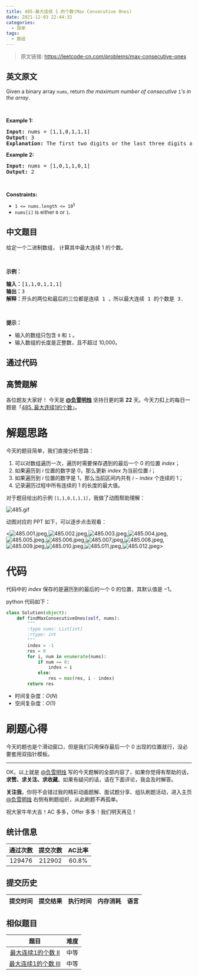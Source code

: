 ```yaml
---
title: 485-最大连续 1 的个数(Max Consecutive Ones)
date: 2021-12-03 22:44:32
categories:
  - 简单
tags:
  - 数组
---
```


> 原文链接: https://leetcode-cn.com/problems/max-consecutive-ones


## 英文原文
<div><p>Given a binary array <code>nums</code>, return <em>the maximum number of consecutive </em><code>1</code><em>&#39;s in the array</em>.</p>

<p>&nbsp;</p>
<p><strong>Example 1:</strong></p>

<pre>
<strong>Input:</strong> nums = [1,1,0,1,1,1]
<strong>Output:</strong> 3
<strong>Explanation:</strong> The first two digits or the last three digits are consecutive 1s. The maximum number of consecutive 1s is 3.
</pre>

<p><strong>Example 2:</strong></p>

<pre>
<strong>Input:</strong> nums = [1,0,1,1,0,1]
<strong>Output:</strong> 2
</pre>

<p>&nbsp;</p>
<p><strong>Constraints:</strong></p>

<ul>
	<li><code>1 &lt;= nums.length &lt;= 10<sup>5</sup></code></li>
	<li><code>nums[i]</code> is either <code>0</code> or <code>1</code>.</li>
</ul>
</div>

## 中文题目
<div><p>给定一个二进制数组， 计算其中最大连续 1 的个数。</p>

<p> </p>

<p><strong>示例：</strong></p>

<pre>
<strong>输入：</strong>[1,1,0,1,1,1]
<strong>输出：</strong>3
<strong>解释：</strong>开头的两位和最后的三位都是连续 1 ，所以最大连续 1 的个数是 3.
</pre>

<p> </p>

<p><strong>提示：</strong></p>

<ul>
	<li>输入的数组只包含 <code>0</code> 和 <code>1</code> 。</li>
	<li>输入数组的长度是正整数，且不超过 10,000。</li>
</ul>
</div>

## 通过代码
<RecoDemo>
</RecoDemo>


## 高赞题解
各位题友大家好！ 今天是 **[@负雪明烛](/u/fuxuemingzhu/)** 坚持日更的第 **22** 天。今天力扣上的每日一题是「[485. 最大连续1的个数](https://leetcode-cn.com/problems/max-consecutive-ones/)」。

# 解题思路


今天的题目简单，我们直接分析思路：


1. 可以对数组遍历一次，遍历时需要保存遇到的最后一个 $0$ 的位置 $index$；
2. 如果遍历到 $i$ 位置的数字是 $0$，那么更新 $index$ 为当前位置 $i$；
3. 如果遍历到 $i$ 位置的数字是 $1$，那么当前区间内共有 $i - index$ 个连续的 $1$；
4. 记录遍历过程中所有连续的 $1$ 的长度的最大值。

对于题目给出的示例 `[1,1,0,1,1,1]`，我做了动图帮助理解：

![485.gif](../images/max-consecutive-ones-0.gif)

动图对应的 PPT 如下，可以逐步点击观看：

<![485.001.jpeg](../images/max-consecutive-ones-1.jpeg),![485.002.jpeg](../images/max-consecutive-ones-2.jpeg),![485.003.jpeg](../images/max-consecutive-ones-3.jpeg),![485.004.jpeg](../images/max-consecutive-ones-4.jpeg),![485.005.jpeg](../images/max-consecutive-ones-5.jpeg),![485.006.jpeg](../images/max-consecutive-ones-6.jpeg),![485.007.jpeg](../images/max-consecutive-ones-7.jpeg),![485.008.jpeg](../images/max-consecutive-ones-8.jpeg),![485.009.jpeg](../images/max-consecutive-ones-9.jpeg),![485.010.jpeg](../images/max-consecutive-ones-10.jpeg),![485.011.jpeg](../images/max-consecutive-ones-11.jpeg),![485.012.jpeg](../images/max-consecutive-ones-12.jpeg)>



# 代码


代码中的 $index$ 保存的是遍历到的最后的一个 $0$ 的位置，其默认值是 $-1$。


python 代码如下：


```python
class Solution(object):
    def findMaxConsecutiveOnes(self, nums):
        """
        :type nums: List[int]
        :rtype: int
        """
        index = -1
        res = 0
        for i, num in enumerate(nums):
            if num == 0:
                index = i
            else:
                res = max(res, i - index)
        return res
```

- 时间复杂度：$O(N)$
- 空间复杂度：$O(1)$


# 刷题心得


今天的题也是个滑动窗口，但是我们只用保存最后一个 0 出现的位置就行，没必要套用双指针模板。

----


OK，以上就是 [@负雪明烛](https://leetcode-cn.com/u/fuxuemingzhu/) 写的今天题解的全部内容了，如果你觉得有帮助的话，**求赞、求关注、求收藏**。如果有疑问的话，请在下面评论，我会及时解答。


**关注我**，你将不会错过我的精彩动画题解、面试题分享、组队刷题活动，进入主页 [@负雪明烛](https://leetcode-cn.com/u/fuxuemingzhu/) 右侧有刷题组织，从此刷题不再孤单。


祝大家牛年大吉！AC 多多，Offer 多多！我们明天再见！

## 统计信息
| 通过次数 | 提交次数 | AC比率 |
| :------: | :------: | :------: |
|    129476    |    212902    |   60.8%   |

## 提交历史
| 提交时间 | 提交结果 | 执行时间 |  内存消耗  | 语言 |
| :------: | :------: | :------: | :--------: | :--------: |


## 相似题目
|                             题目                             | 难度 |
| :----------------------------------------------------------: | :---------: |
| [最大连续1的个数 II](https://leetcode-cn.com/problems/max-consecutive-ones-ii/) | 中等|
| [最大连续1的个数 III](https://leetcode-cn.com/problems/max-consecutive-ones-iii/) | 中等|
